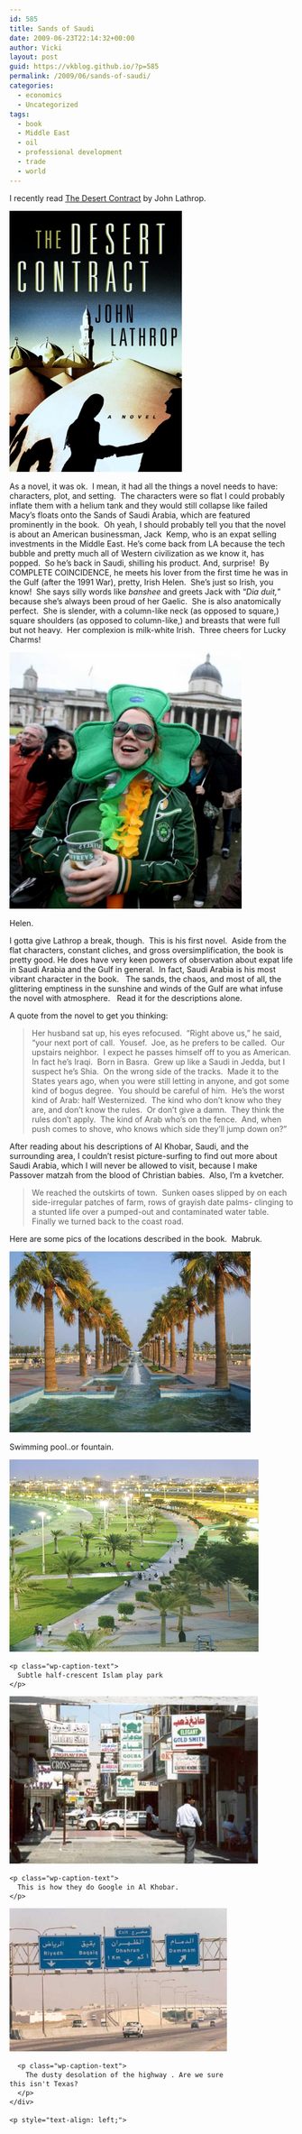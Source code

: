 ```yaml
---
id: 585
title: Sands of Saudi
date: 2009-06-23T22:14:32+00:00
author: Vicki
layout: post
guid: https://vkblog.github.io/?p=585
permalink: /2009/06/sands-of-saudi/
categories:
  - economics
  - Uncategorized
tags:
  - book
  - Middle East
  - oil
  - professional development
  - trade
  - world
---
```

I recently read [The Desert Contract](http://www.usatoday.com/news/nation/2009-06-23-metro-crash-tuesday_N.htm) by John Lathrop.

[<img class="aligncenter size-full wp-image-586" title="us-big" src="https://raw.githubusercontent.com/vkblog/vkblog.github.io/master/public/img/2009/06/us-big.jpg" alt="us-big" width="306" height="463" />](https://raw.githubusercontent.com/vkblog/vkblog.github.io/master/public/img/2009/06/us-big.jpg)

As a novel, it was ok.  I mean, it had all the things a novel needs to have: characters, plot, and setting.  The characters were so flat I could probably inflate them with a helium tank and they would still collapse like failed Macy&#8217;s floats onto the Sands of Saudi Arabia, which are featured prominently in the book.  Oh yeah, I should probably tell you that the novel is about an American businessman, Jack  Kemp, who is an expat selling investments in the Middle East. He&#8217;s come back from LA because the tech bubble and pretty much all of Western civilization as we know it, has popped.  So he&#8217;s back in Saudi, shilling his product. And, surprise!  By COMPLETE COINCIDENCE, he meets his lover from the first time he was in the Gulf (after the 1991 War), pretty, Irish Helen.  She&#8217;s just so Irish, you know!  She says silly words like _banshee_ and greets Jack with &#8220;_Dia duit,_&#8221; because she&#8217;s always been proud of her Gaelic.  She is also anatomically perfect.  She is slender, with a column-like neck (as opposed to square,) square shoulders (as opposed to column-like,) and breasts that were full but not heavy.  Her complexion is milk-white Irish.  Three cheers for Lucky Charms!

<div id="attachment_595" style="width: 422px" class="wp-caption aligncenter">
  <a href="https://raw.githubusercontent.com/vkblog/vkblog.github.io/master/public/img/2009/06/0128760150085.jpg"><img class="size-full wp-image-595" title="0128760150085" src="https://raw.githubusercontent.com/vkblog/vkblog.github.io/master/public/img/2009/06/0128760150085.jpg" alt="Helen." width="412" height="455" /></a>
  
  <p class="wp-caption-text">
    Helen.
  </p>
</div>

I gotta give Lathrop a break, though.  This is his first novel.  Aside from the flat characters, constant cliches, and gross oversimplification, the book is pretty good. He does have very keen powers of observation about expat life in Saudi Arabia and the Gulf in general.  In fact, Saudi Arabia is his most vibrant character in the book.   The sands, the chaos, and most of all, the glittering emptiness in the sunshine and winds of the Gulf are what infuse the novel with atmosphere.   Read it for the descriptions alone.

A quote from the novel to get you thinking:

> Her husband sat up, his eyes refocused.  &#8220;Right above us,&#8221; he said, &#8220;your next port of call.  Yousef.  Joe, as he prefers to be called.  Our upstairs neighbor.  I expect he passes himself off to you as American.  In fact he&#8217;s Iraqi.  Born in Basra.  Grew up like a Saudi in Jedda, but I suspect he&#8217;s Shia.  On the wrong side of the tracks.  Made it to the States years ago, when you were still letting in anyone, and got some kind of bogus degree.  You should be careful of him.  He&#8217;s the worst kind of Arab: half Westernized.  The kind who don&#8217;t know who they are, and don&#8217;t know the rules.  Or don&#8217;t give a damn.  They think the rules don&#8217;t apply.  The kind of Arab who&#8217;s on the fence.  And, when push comes to shove, who knows which side they&#8217;ll jump down on?&#8221;

After reading about his descriptions of Al Khobar, Saudi, and the surrounding area, I couldn&#8217;t resist picture-surfing to find out more about Saudi Arabia, which I will never be allowed to visit, because I make Passover matzah from the blood of Christian babies.  Also, I&#8217;m a kvetcher.

> We reached the outskirts of town.  Sunken oases slipped by on each side-irregular patches of farm, rows of grayish date palms- clinging to a stunted life over a pumped-out and contaminated water table.  Finally we turned back to the coast road.

<p style="text-align: left;">
  Here are some pics of the locations described in the book.  Mabruk.
</p>

<div id="attachment_593" style="width: 438px" class="wp-caption aligncenter">
  <a href="https://raw.githubusercontent.com/vkblog/vkblog.github.io/master/public/img/2009/06/khobar-corniche.jpg"><img class="size-full wp-image-593" title="khobar-corniche" src="https://raw.githubusercontent.com/vkblog/vkblog.github.io/master/public/img/2009/06/khobar-corniche.jpg" alt="khobar-corniche" width="428" height="321" /></a>
  
  <p class="wp-caption-text">
    Swimming pool..or fountain.
  </p>
</div>

<p style="text-align: left;">
  <div id="attachment_594" style="width: 452px" class="wp-caption aligncenter">
    <a href="https://raw.githubusercontent.com/vkblog/vkblog.github.io/master/public/img/2009/06/khobar6.gif"><img class="size-full wp-image-594" title="khobar6" src="https://raw.githubusercontent.com/vkblog/vkblog.github.io/master/public/img/2009/06/khobar6.gif" alt="khobar6" width="442" height="341" /></a>
    
    <p class="wp-caption-text">
      Subtle half-crescent Islam play park
    </p>
  </div>
  
  <div id="attachment_598" style="width: 451px" class="wp-caption aligncenter">
    <a href="https://raw.githubusercontent.com/vkblog/vkblog.github.io/master/public/img/2009/06/gold_alley-alkhobar4060207315.jpg"><img class="size-full wp-image-598" title="gold_alley-alkhobar4060207315" src="https://raw.githubusercontent.com/vkblog/vkblog.github.io/master/public/img/2009/06/gold_alley-alkhobar4060207315.jpg" alt="gold_alley-alkhobar4060207315" width="441" height="297" /></a>
    
    <p class="wp-caption-text">
      This is how they do Google in Al Khobar.
    </p>
  </div>
  
  <p style="text-align: center;">
    <div id="attachment_597" style="width: 396px" class="wp-caption aligncenter">
      <a href="https://raw.githubusercontent.com/vkblog/vkblog.github.io/master/public/img/2009/06/on_the_dhahran-al_khobar_highway.jpg"><img class="size-full wp-image-597" title="on_the_dhahran-al_khobar_highway" src="https://raw.githubusercontent.com/vkblog/vkblog.github.io/master/public/img/2009/06/on_the_dhahran-al_khobar_highway.jpg" alt="The dusty desolation of the highway" width="386" height="254" /></a>
      
      <p class="wp-caption-text">
        The dusty desolation of the highway . Are we sure this isn't Texas?
      </p>
    </div>
    
    <p style="text-align: left;">